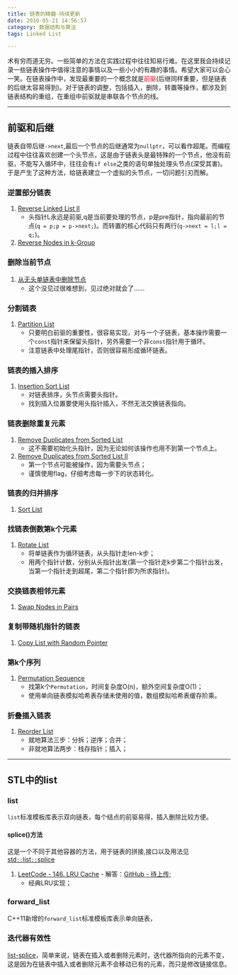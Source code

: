 ```yaml
---
title: 链表的精髓-持续更新
date: 2016-05-21 14:56:57
category: 数据结构与算法
tags: Linked List

---
```


术有穷而道无穷。一些简单的方法在实践过程中往往知易行难。在这里我会持续记录一些链表操作中值得注意的事情以及一些小小的有趣的事情。希望大家可以会心一笑。在链表操作中，发现最重要的一个概念就是<font color=red>前驱</font>(后继同样重要，但是链表的后继太容易得到)。对于链表的调整，包括插入，删除，转置等操作，都涉及到链表结构的重组，在重组中前驱就是串联各个节点的线。

---

## 前驱和后继

链表自带后继`->next`,最后一个节点的后继通常为`nullptr`，可以看作超尾。而编程过程中往往喜欢创建一个头节点，这是由于链表头是最特殊的一个节点，他没有前驱，不能写入循环中，往往会有`if else`之类的语句单独处理头节点(深受其害)。于是产生了这种方法，给链表建立一个虚拟的头节点，一切问题引刃而解。

### 逆置部分链表
1. [Reverse Linked List II](https://github.com/applefishsky009/LeetCode/blob/master/92%20-%20Reverse%20Linked%20List%20II/92%20-%20Reverse%20Linked%20List%20II.cpp)
	+ 头指针L永远是前驱,q是当前要处理的节点，p是pre指针，指向最前的节点(`q = p;p = p->next;`)。而转置的核心代码只有两行(`q->next = l;l = q;`)。
1. [Reverse Nodes in k-Group](https://github.com/applefishsky009/LeetCode/blob/master/25%20-%20Reverse%20Nodes%20in%20k-Group/25%20-%20Reverse%20Nodes%20in%20k-Group.cpp)

### 删除当前节点
1. [从无头单链表中删除节点](https://github.com/applefishsky009/BeautyOfProgramming/blob/master/3.4%20-%20%E4%BB%8E%E6%97%A0%E5%A4%B4%E5%8D%95%E9%93%BE%E8%A1%A8%E4%B8%AD%E5%88%A0%E9%99%A4%E8%8A%82%E7%82%B9/3.4.cpp)
	+ 这个没见过很难想到，见过绝对就会了......

### 分割链表
1. [Partition List](https://github.com/applefishsky009/LeetCode/blob/master/86%20-%20Partition%20List/86%20-%20Partition%20List.cpp)
	+ 只要明白前驱的重要性，很容易实现，对与一个子链表，基本操作需要一个`const`指针来保留头指针，另外需要一个非`const`指针用于循环。
	+ 注意链表中处理尾指针，否则很容易形成循环链表。

### 链表的插入排序
1. [Insertion Sort List](https://github.com/applefishsky009/LeetCode/blob/master/147%20-%20Insertion%20Sort%20List/147%20-%20Insertion%20Sort%20List.cpp)
	+ 对链表排序，头节点需要头指针。
	+ 找到插入位置要使用头指针插入，不然无法交换链表指向。

### 链表删除重复元素
1. [Remove Duplicates from Sorted List](https://github.com/applefishsky009/LeetCode/blob/master/83%20-%20Remove%20Duplicates%20from%20Sorted%20List/83%20-%20Remove%20Duplicates%20from%20Sorted%20List.cpp)
	+ 这不需要初始化头指针，因为无论如何该操作也用不到第一个节点上。
2. [Remove Duplicates from Sorted List II](https://github.com/applefishsky009/LeetCode/blob/master/82%20-%20Remove%20Duplicates%20from%20Sorted%20List%20II/82%20-%20Remove%20Duplicates%20from%20Sorted%20List%20II.cpp)
	+ 第一个节点可能被操作，因为需要头节点；
	+ 谨慎使用flag，仔细考虑每一步下的状态转化。

### 链表的归并排序
1. [Sort List](https://github.com/applefishsky009/LeetCode/blob/master/148%20-%20Sort%20List/148%20-%20Sort%20List.cpp)

### 找链表倒数第k个元素
1. [Rotate List](https://github.com/applefishsky009/LeetCode/blob/master/61%20-%20Rotate%20List/61%20-%20Rotate%20List.cpp)
	+ 将单链表作为循环链表，从头指针走len-k步；
	+ 用两个指针计数，分别从头指针出发(第一个指针走k步第二个指针出发，当第一个指针走到超尾，第二个指针即为所求指针)。

### 交换链表相邻元素
1. [Swap Nodes in Pairs](https://github.com/applefishsky009/LeetCode/blob/master/24%20-%20Swap%20Nodes%20in%20Pairs/24%20-%20Swap%20Nodes%20in%20Pairs.cpp)

### 复制带随机指针的链表
1. [Copy List with Random Pointer](https://github.com/applefishsky009/LeetCode/blob/master/138%20-%20Copy%20List%20with%20Random%20Pointer/138%20-%20Copy%20List%20with%20Random%20Pointer.cpp)

### 第k个序列
1. [Permutation Sequence](https://github.com/applefishsky009/LeetCode/blob/master/60%20-%20Permutation%20Sequence/60%20-%20Permutation%20Sequence.cpp)
	+ 找第k个`Permutation`，时间复杂度O(n)，额外空间复杂度O(1)；
	+ 使用单向链表模拟哈希表存储未使用的值，数组模拟哈希表缓存阶乘。

### 折叠插入链表
1. [Reorder List](https://github.com/applefishsky009/LeetCode/blob/master/143%20-%20Reorder%20List/143%20-%20Reorder%20List.cpp)
	+ 就地算法三步：分拆；逆序；合并；
	+ 非就地算法两步：栈存指针；插入；

---

## STL中的list

### list
`list`标准模板库表示双向链表，每个结点的前驱易得，插入删除比较方便。

#### splice()方法
这是一个不同于其他容器的方法，用于链表的拼接,接口以及用法见[std`::`list`::`splice](http://www.cplusplus.com/reference/list/list/splice/)

1. [LeetCode - 146. LRU Cache](https://leetcode.com/problems/lru-cache/) - 解答：[GitHub - 待上传]();
	+ 经典LRU实现；

### forward_list
C++11新增的`forward_list`标准模板库表示单向链表，

### 迭代器有效性
[list-splice](http://www.cplusplus.com/reference/list/list/splice/)，简单来说，链表在插入或者删除元素时，迭代器所指向的元素不变，这是因为在链表中插入或者删除元素不会移动已有的元素，而只是修改链接信息。
